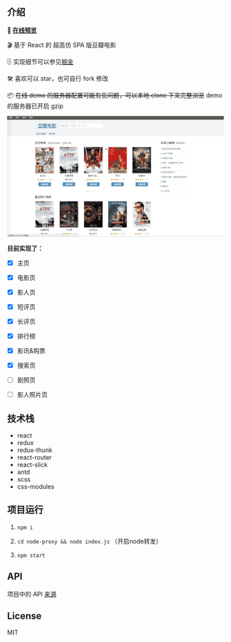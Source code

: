 ## 介绍

**🌈 [在线预览](http://118.24.21.99:5000/)**

🎬 基于 React 的 超高仿 SPA 版豆瓣电影 

🗄 实现细节可以参见[掘金](https://juejin.im/post/5ad367db518825556e5e8a09)

🛠 喜欢可以 star，也可自行 fork 修改

📦 ~~在线 demo 的服务器配置可能有些问题，可以本地 clone 下来完整浏览~~ demo 的服务器已开启 gzip

![preview](./doc/preview.gif)

**目前实现了：**

- [x] 主页
- [x] 电影页
- [x] 影人页
- [x] 短评页
- [x] 长评页
- [x] 排行榜
- [x] 影讯&购票 
- [x] 搜索页
- [ ] 剧照页


- [ ] 影人照片页

## 技术栈

- react
- redux
- redux-thunk
- react-router
- react-slick
- antd
- scss
- css-modules

## 项目运行

1. `npm i`

2. `cd node-proxy && node index.js`   （开启node转发）

3. `npm start`

## API

项目中的 API [来源](https://github.com/jokermonn/-Api/blob/master/DoubanMovie.md)

## License

MIT